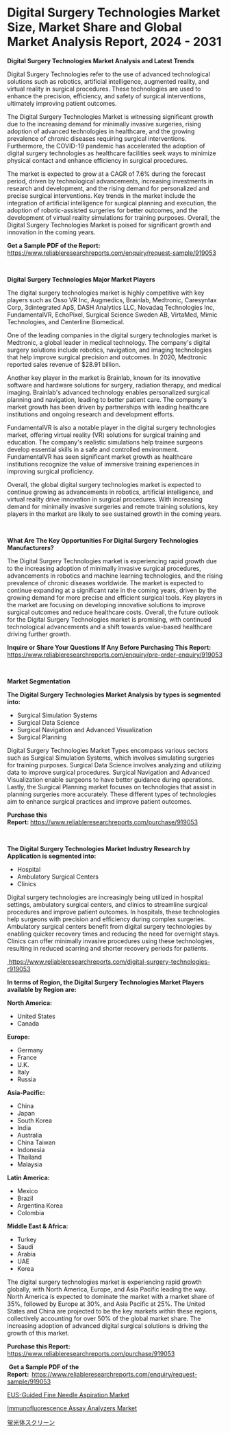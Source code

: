 <p><h1>Digital Surgery Technologies Market Size, Market Share and Global Market Analysis Report, 2024 - 2031</h1></p><p><strong>Digital Surgery Technologies Market Analysis and Latest Trends</strong></p>
<p><p>Digital Surgery Technologies refer to the use of advanced technological solutions such as robotics, artificial intelligence, augmented reality, and virtual reality in surgical procedures. These technologies are used to enhance the precision, efficiency, and safety of surgical interventions, ultimately improving patient outcomes.</p><p>The Digital Surgery Technologies Market is witnessing significant growth due to the increasing demand for minimally invasive surgeries, rising adoption of advanced technologies in healthcare, and the growing prevalence of chronic diseases requiring surgical interventions. Furthermore, the COVID-19 pandemic has accelerated the adoption of digital surgery technologies as healthcare facilities seek ways to minimize physical contact and enhance efficiency in surgical procedures.</p><p>The market is expected to grow at a CAGR of 7.6% during the forecast period, driven by technological advancements, increasing investments in research and development, and the rising demand for personalized and precise surgical interventions. Key trends in the market include the integration of artificial intelligence for surgical planning and execution, the adoption of robotic-assisted surgeries for better outcomes, and the development of virtual reality simulations for training purposes. Overall, the Digital Surgery Technologies Market is poised for significant growth and innovation in the coming years.</p></p>
<p><strong>Get a Sample PDF of the Report:&nbsp;</strong> <a href="https://www.reliableresearchreports.com/enquiry/request-sample/919053">https://www.reliableresearchreports.com/enquiry/request-sample/919053</a></p>
<p>&nbsp;</p>
<p><strong>Digital Surgery Technologies Major Market Players</strong></p>
<p><p>The digital surgery technologies market is highly competitive with key players such as Osso VR Inc, Augmedics, Brainlab, Medtronic, Caresyntax Corp, 3dintegrated ApS, DASH Analytics LLC, Novadaq Technologies Inc, FundamentalVR, EchoPixel, Surgical Science Sweden AB, VirtaMed, Mimic Technologies, and Centerline Biomedical.</p><p>One of the leading companies in the digital surgery technologies market is Medtronic, a global leader in medical technology. The company's digital surgery solutions include robotics, navigation, and imaging technologies that help improve surgical precision and outcomes. In 2020, Medtronic reported sales revenue of $28.91 billion.</p><p>Another key player in the market is Brainlab, known for its innovative software and hardware solutions for surgery, radiation therapy, and medical imaging. Brainlab's advanced technology enables personalized surgical planning and navigation, leading to better patient care. The company's market growth has been driven by partnerships with leading healthcare institutions and ongoing research and development efforts.</p><p>FundamentalVR is also a notable player in the digital surgery technologies market, offering virtual reality (VR) solutions for surgical training and education. The company's realistic simulations help trainee surgeons develop essential skills in a safe and controlled environment. FundamentalVR has seen significant market growth as healthcare institutions recognize the value of immersive training experiences in improving surgical proficiency.</p><p>Overall, the global digital surgery technologies market is expected to continue growing as advancements in robotics, artificial intelligence, and virtual reality drive innovation in surgical procedures. With increasing demand for minimally invasive surgeries and remote training solutions, key players in the market are likely to see sustained growth in the coming years.</p></p>
<p>&nbsp;</p>
<p><strong>What Are The Key Opportunities For Digital Surgery Technologies Manufacturers?</strong></p>
<p><p>The Digital Surgery Technologies market is experiencing rapid growth due to the increasing adoption of minimally invasive surgical procedures, advancements in robotics and machine learning technologies, and the rising prevalence of chronic diseases worldwide. The market is expected to continue expanding at a significant rate in the coming years, driven by the growing demand for more precise and efficient surgical tools. Key players in the market are focusing on developing innovative solutions to improve surgical outcomes and reduce healthcare costs. Overall, the future outlook for the Digital Surgery Technologies market is promising, with continued technological advancements and a shift towards value-based healthcare driving further growth.</p></p>
<p><strong>Inquire or Share Your Questions If Any Before Purchasing This Report:</strong> <a href="https://www.reliableresearchreports.com/enquiry/pre-order-enquiry/919053">https://www.reliableresearchreports.com/enquiry/pre-order-enquiry/919053</a></p>
<p>&nbsp;</p>
<p><strong>Market Segmentation</strong></p>
<p><strong>The Digital Surgery Technologies Market Analysis by types is segmented into:</strong></p>
<p><ul><li>Surgical Simulation Systems</li><li>Surgical Data Science</li><li>Surgical Navigation and Advanced Visualization</li><li>Surgical Planning</li></ul></p>
<p><p>Digital Surgery Technologies Market Types encompass various sectors such as Surgical Simulation Systems, which involves simulating surgeries for training purposes. Surgical Data Science involves analyzing and utilizing data to improve surgical procedures. Surgical Navigation and Advanced Visualization enable surgeons to have better guidance during operations. Lastly, the Surgical Planning market focuses on technologies that assist in planning surgeries more accurately. These different types of technologies aim to enhance surgical practices and improve patient outcomes.</p></p>
<p><strong>Purchase this Report:&nbsp;</strong><a href="https://www.reliableresearchreports.com/purchase/919053">https://www.reliableresearchreports.com/purchase/919053</a></p>
<p>&nbsp;</p>
<p><strong>The Digital Surgery Technologies Market Industry Research by Application is segmented into:</strong></p>
<p><ul><li>Hospital</li><li>Ambulatory Surgical Centers</li><li>Clinics</li></ul></p>
<p><p>Digital surgery technologies are increasingly being utilized in hospital settings, ambulatory surgical centers, and clinics to streamline surgical procedures and improve patient outcomes. In hospitals, these technologies help surgeons with precision and efficiency during complex surgeries. Ambulatory surgical centers benefit from digital surgery technologies by enabling quicker recovery times and reducing the need for overnight stays. Clinics can offer minimally invasive procedures using these technologies, resulting in reduced scarring and shorter recovery periods for patients.</p></p>
<p><a href="https://www.reliableresearchreports.com/digital-surgery-technologies-r919053">&nbsp;https://www.reliableresearchreports.com/digital-surgery-technologies-r919053</a></p>
<p><strong>In terms of Region, the Digital Surgery Technologies Market Players available by Region are:</strong></p>
<p>
    <p> <strong> North America: </strong>
        <ul>
            <li>United States</li>
            <li>Canada</li>
        </ul>
        </p> 
    <p> <strong> Europe: </strong>
        <ul>
            <li>Germany</li>
            <li>France</li>
            <li>U.K.</li>
            <li>Italy</li>
            <li>Russia</li>
        </ul>
        </p> 
    <p> <strong> Asia-Pacific: </strong>
        <ul>
            <li>China</li>
            <li>Japan</li>
            <li>South Korea</li>
            <li>India</li>
            <li>Australia</li>
            <li>China Taiwan</li>
            <li>Indonesia</li>
            <li>Thailand</li>
            <li>Malaysia</li>
        </ul>
        </p> 
    <p> <strong> Latin America: </strong>
        <ul>
            <li>Mexico</li>
            <li>Brazil</li>
            <li>Argentina Korea</li>
            <li>Colombia</li>
        </ul>
        </p> 
    <p> <strong> Middle East & Africa: </strong>
        <ul>
            <li>Turkey</li>
            <li>Saudi</li>
            <li>Arabia</li>
            <li>UAE</li>
            <li>Korea</li>
        </ul>
    </p>
    </p>
<p><p>The digital surgery technologies market is experiencing rapid growth globally, with North America, Europe, and Asia Pacific leading the way. North America is expected to dominate the market with a market share of 35%, followed by Europe at 30%, and Asia Pacific at 25%. The United States and China are projected to be the key markets within these regions, collectively accounting for over 50% of the global market share. The increasing adoption of advanced digital surgical solutions is driving the growth of this market.</p></p>
<p><strong>Purchase this Report: </strong><a href="https://www.reliableresearchreports.com/purchase/919053">https://www.reliableresearchreports.com/purchase/919053</a></p>
<p>&nbsp;<strong>Get a Sample PDF of the Report:&nbsp;&nbsp;</strong><a href="https://www.reliableresearchreports.com/enquiry/request-sample/919053">https://www.reliableresearchreports.com/enquiry/request-sample/919053</a></p>
<p><strong></strong></p>
<p><p><a href="https://github.com/joannagoyvaerts/Market-Research-Report-List-3/blob/main/eus-guided-fine-needle-aspiration-market.md">EUS-Guided Fine Needle Aspiration Market</a></p><p><a href="https://github.com/abdelrhmankishk22/Market-Research-Report-List-5/blob/main/immunofluorescence-assay-analyzers-market.md">Immunofluorescence Assay Analyzers Market</a></p><p><a href="https://github.com/TerrellConn/Market-Research-Report-List-2/blob/main/1471011175471.md">蛍光体スクリーン</a></p></p>